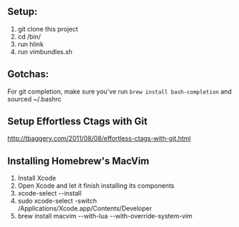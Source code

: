 ## Setup:

1. git clone this project
2. cd <project directory>/bin/
3. run hlink
4. run vimbundles.sh

##  Gotchas:

For git completion, make sure you've run `brew install bash-completion` and sourced ~/.bashrc

## Setup Effortless Ctags with Git
http://tbaggery.com/2011/08/08/effortless-ctags-with-git.html


## Installing Homebrew's MacVim
1) Install Xcode
2) Open Xcode and let it finish installing its components
3) xcode-select --install
4) sudo xcode-select -switch /Applications/Xcode.app/Contents/Developer
5) brew install macvim --with-lua --with-override-system-vim

